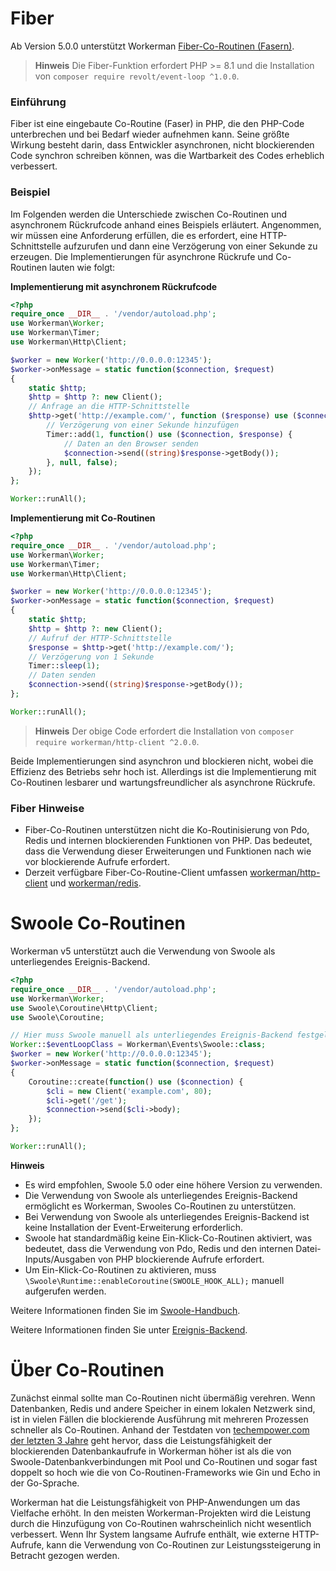 # Fiber
Ab Version 5.0.0 unterstützt Workerman [Fiber-Co-Routinen (Fasern)](https://www.php.net/manual/zh/language.fibers.php).

> **Hinweis**
> Die Fiber-Funktion erfordert PHP >= 8.1 und die Installation von `composer require revolt/event-loop ^1.0.0`.

### Einführung
Fiber ist eine eingebaute Co-Routine (Faser) in PHP, die den PHP-Code unterbrechen und bei Bedarf wieder aufnehmen kann. Seine größte Wirkung besteht darin, dass Entwickler asynchronen, nicht blockierenden Code synchron schreiben können, was die Wartbarkeit des Codes erheblich verbessert.

### Beispiel
Im Folgenden werden die Unterschiede zwischen Co-Routinen und asynchronem Rückrufcode anhand eines Beispiels erläutert. Angenommen, wir müssen eine Anforderung erfüllen, die es erfordert, eine HTTP-Schnittstelle aufzurufen und dann eine Verzögerung von einer Sekunde zu erzeugen. Die Implementierungen für asynchrone Rückrufe und Co-Routinen lauten wie folgt:

**Implementierung mit asynchronem Rückrufcode**
```php
<?php
require_once __DIR__ . '/vendor/autoload.php';
use Workerman\Worker;
use Workerman\Timer;
use Workerman\Http\Client;

$worker = new Worker('http://0.0.0.0:12345');
$worker->onMessage = static function($connection, $request)
{
    static $http;
    $http = $http ?: new Client();
    // Anfrage an die HTTP-Schnittstelle
    $http->get('http://example.com/', function ($response) use ($connection) {
        // Verzögerung von einer Sekunde hinzufügen
        Timer::add(1, function() use ($connection, $response) {
            // Daten an den Browser senden
            $connection->send((string)$response->getBody());
        }, null, false);
    });
};

Worker::runAll();
```

**Implementierung mit Co-Routinen**
```php
<?php
require_once __DIR__ . '/vendor/autoload.php';
use Workerman\Worker;
use Workerman\Timer;
use Workerman\Http\Client;

$worker = new Worker('http://0.0.0.0:12345');
$worker->onMessage = static function($connection, $request)
{
    static $http;
    $http = $http ?: new Client();
    // Aufruf der HTTP-Schnittstelle
    $response = $http->get('http://example.com/');
    // Verzögerung von 1 Sekunde
    Timer::sleep(1);
    // Daten senden
    $connection->send((string)$response->getBody());
};

Worker::runAll();
```

> **Hinweis**
> Der obige Code erfordert die Installation von `composer require workerman/http-client ^2.0.0`.

Beide Implementierungen sind asynchron und blockieren nicht, wobei die Effizienz des Betriebs sehr hoch ist. Allerdings ist die Implementierung mit Co-Routinen lesbarer und wartungsfreundlicher als asynchrone Rückrufe.

### Fiber Hinweise
* Fiber-Co-Routinen unterstützen nicht die Ko-Routinisierung von Pdo, Redis und internen blockierenden Funktionen von PHP. Das bedeutet, dass die Verwendung dieser Erweiterungen und Funktionen nach wie vor blockierende Aufrufe erfordert.
* Derzeit verfügbare Fiber-Co-Routine-Client umfassen [workerman/http-client](../components/workerman-http-client.md) und [workerman/redis](../components/workerman-redis.md).

# Swoole Co-Routinen
Workerman v5 unterstützt auch die Verwendung von Swoole als unterliegendes Ereignis-Backend.

```php
<?php
require_once __DIR__ . '/vendor/autoload.php';
use Workerman\Worker;
use Swoole\Coroutine\Http\Client;
use Swoole\Coroutine;

// Hier muss Swoole manuell als unterliegendes Ereignis-Backend festgelegt werden
Worker::$eventLoopClass = Workerman\Events\Swoole::class;
$worker = new Worker('http://0.0.0.0:12345');
$worker->onMessage = static function($connection, $request)
{
    Coroutine::create(function() use ($connection) {
        $cli = new Client('example.com', 80);
        $cli->get('/get');
        $connection->send($cli->body);
    });
};

Worker::runAll();
```

**Hinweis**
* Es wird empfohlen, Swoole 5.0 oder eine höhere Version zu verwenden.
* Die Verwendung von Swoole als unterliegendes Ereignis-Backend ermöglicht es Workerman, Swooles Co-Routinen zu unterstützen.
* Bei Verwendung von Swoole als unterliegendes Ereignis-Backend ist keine Installation der Event-Erweiterung erforderlich.
* Swoole hat standardmäßig keine Ein-Klick-Co-Routinen aktiviert, was bedeutet, dass die Verwendung von Pdo, Redis und den internen Datei-Inputs/Ausgaben von PHP blockierende Aufrufe erfordert.
* Um Ein-Klick-Co-Routinen zu aktivieren, muss `\Swoole\Runtime::enableCoroutine(SWOOLE_HOOK_ALL);` manuell aufgerufen werden.

Weitere Informationen finden Sie im [Swoole-Handbuch](https://wiki.swoole.com/).

Weitere Informationen finden Sie unter [Ereignis-Backend](appendices/event.md).

# Über Co-Routinen
Zunächst einmal sollte man Co-Routinen nicht übermäßig verehren. Wenn Datenbanken, Redis und andere Speicher in einem lokalen Netzwerk sind, ist in vielen Fällen die blockierende Ausführung mit mehreren Prozessen schneller als Co-Routinen. Anhand der Testdaten von [techempower.com der letzten 3 Jahre](https://www.techempower.com/benchmarks/#section=data-r21&l=zik073-6bj&test=db) geht hervor, dass die Leistungsfähigkeit der blockierenden Datenbankaufrufe in Workerman höher ist als die von Swoole-Datenbankverbindungen mit Pool und Co-Routinen und sogar fast doppelt so hoch wie die von Co-Routinen-Frameworks wie Gin und Echo in der Go-Sprache.

Workerman hat die Leistungsfähigkeit von PHP-Anwendungen um das Vielfache erhöht. In den meisten Workerman-Projekten wird die Leistung durch die Hinzufügung von Co-Routinen wahrscheinlich nicht wesentlich verbessert. Wenn Ihr System langsame Aufrufe enthält, wie externe HTTP-Aufrufe, kann die Verwendung von Co-Routinen zur Leistungssteigerung in Betracht gezogen werden.
